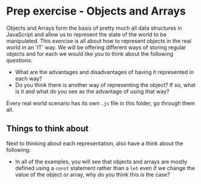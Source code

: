 # Prep exercise - Objects and Arrays

Objects and Arrays form the basis of pretty much all data structures in JavaScript and allow us to represent the state of the world to be manipulated. This exercise is all about how to represent objects in the real world in an 'IT' way. We will be offering different ways of storing regular objects and for each we would like you to think about the following questions:

- What are the advantages and disadvantages of having it represented in each way?
- Do you think there is another way of representing the object? If so, what is it and what do you see as the advantage of using that way?

Every real world scenario has its own `.js` file in this folder, go through them all.

## Things to think about

Next to thinking about each representation, also have a think about the following:

- In all of the examples, you will see that objects and arrays are mostly defined using a `const` statement rather than a `let` even if we change the value of the object or array, why do you think this is the case?
